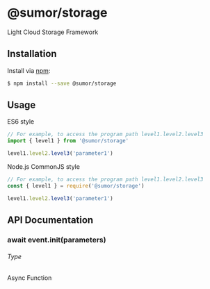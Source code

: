 # @sumor/storage

Light Cloud Storage Framework

## Installation

Install via [npm](https://www.npmjs.com/):

```sh
$ npm install --save @sumor/storage
```

## Usage

ES6 style

```js
// For example, to access the program path level1.level2.level3
import { level1 } from '@sumor/storage'

level1.level2.level3('parameter1')
```

Node.js CommonJS style

```js
// For example, to access the program path level1.level2.level3
const { level1 } = require('@sumor/storage')

level1.level2.level3('parameter1')
```

## API Documentation

### await event.init(parameters)

###### Type

Async Function

